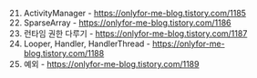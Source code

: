 21. ActivityManager - https://onlyfor-me-blog.tistory.com/1185
22. SparseArray - https://onlyfor-me-blog.tistory.com/1186
23. 런타임 권한 다루기 - https://onlyfor-me-blog.tistory.com/1187
24. Looper, Handler, HandlerThread - https://onlyfor-me-blog.tistory.com/1188
25. 예외 - https://onlyfor-me-blog.tistory.com/1189